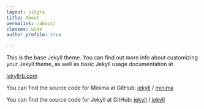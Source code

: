 ```yaml
---
layout: single
title: About
permalink: /about/
classes: wide
author_profile: true

---
```


This is the base Jekyll theme. You can find out more info about customizing your Jekyll theme, as well as basic Jekyll usage documentation at 

[jekyllrb.com](https://jekyllrb.com/)

You can find the source code for Minima at GitHub:
[jekyll][jekyll-organization] /
[minima](https://github.com/jekyll/minima)

You can find the source code for Jekyll at GitHub:
[jekyll][jekyll-organization] /
[jekyll](https://github.com/jekyll/jekyll)


[jekyll-organization]: https://github.com/jekyll

